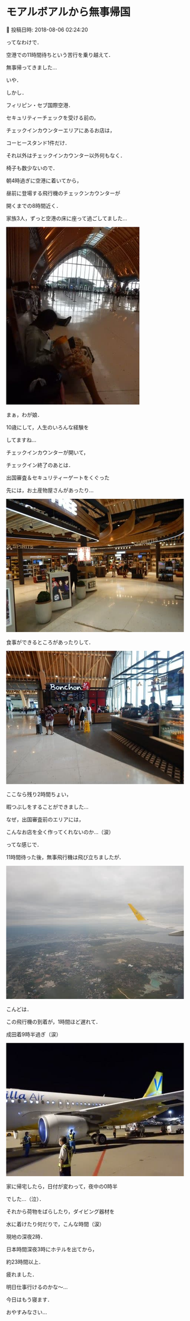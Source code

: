 # モアルボアルから無事帰国

📅 投稿日時: 2018-08-06 02:24:20

ってなわけで．


空港での11時間待ちという苦行を乗り越えて．


無事帰ってきました…





いや．


しかし．


フィリピン・セブ国際空港．


セキュリティーチェックを受ける前の，


チェックインカウンターエリアにあるお店は，


コーヒースタンド1件だけ．





それ以外はチェックインカウンター以外何もなく．


椅子も数少ないので．


朝4時過ぎに空港に着いてから，


昼前に登場する飛行機のチェックンカウンターが


開くまでの8時間近く．


家族3人，ずっと空港の床に座って過ごしてました…




![1fa7e8bb0bee8d929b773e4dbd7601af.jpg](images/1fa7e8bb0bee8d929b773e4dbd7601af.jpg)




まぁ，わが娘．


10歳にして，人生のいろんな経験を


してますね…





チェックインカウンターが開いて，


チェックイン終了のあとは．


出国審査＆セキュリティーゲートをくぐった


先には，お土産物屋さんがあったり…




![20e92a80987b78935c17d192e9dbae05.jpg](images/20e92a80987b78935c17d192e9dbae05.jpg)




食事ができるところがあったりして．




![c6843308c5dd14385b5fa1c2f4183be3.jpg](images/c6843308c5dd14385b5fa1c2f4183be3.jpg)




ここなら残り2時間ちょい，


暇つぶしをすることができました…





なぜ，出国審査前のエリアには，


こんなお店を全く作ってくれないのか…（涙）





ってな感じで．


11時間待った後，無事飛行機は飛び立ちましたが．




![248d180094e65021f41949c3d52a24ed.jpg](images/248d180094e65021f41949c3d52a24ed.jpg)




こんどは．


この飛行機の到着が，1時間ほど遅れて．


成田着9時半過ぎ（涙）




![15027200b2e7e5d9d6c4773ce513d876.jpg](images/15027200b2e7e5d9d6c4773ce513d876.jpg)




家に帰宅したら，日付が変わって，夜中の0時半


でした…（泣）．





それから荷物をばらしたり，ダイビング器材を


水に着けたり何だりで，こんな時間（涙）





現地の深夜2時．


日本時間深夜3時にホテルを出てから，


約23時間以上．


疲れました．


明日仕事行けるのかな～…





今日はもう寝ます．


おやすみなさい…
